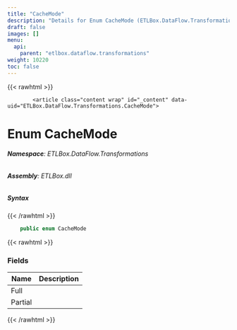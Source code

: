 ```yaml
---
title: "CacheMode"
description: "Details for Enum CacheMode (ETLBox.DataFlow.Transformations)"
draft: false
images: []
menu:
  api:
    parent: "etlbox.dataflow.transformations"
weight: 10220
toc: false
---
```


{{< rawhtml >}}

            <article class="content wrap" id="_content" data-uid="ETLBox.DataFlow.Transformations.CacheMode">
  <h1 id="ETLBox_DataFlow_Transformations_CacheMode" data-uid="ETLBox.DataFlow.Transformations.CacheMode" class="text-break">Enum CacheMode
</h1>
  <div class="markdown level0 summary"></div>
  <div class="markdown level0 conceptual"></div>
<h6><strong>Namespace</strong>: ETLBox.DataFlow.Transformations</h6>
  <h6><strong>Assembly</strong>: ETLBox.dll</h6>
  <h5 id="ETLBox_DataFlow_Transformations_CacheMode_syntax">Syntax</h5>
{{< /rawhtml >}}

```C#
    public enum CacheMode
```

{{< rawhtml >}}
  <h3 id="fields">Fields
</h3>
  <table class="table table-bordered table-striped table-condensed">
    <thead>
      <tr>
        <th>Name</th>
        <th>Description</th>
      </tr>
    <thead>
    <tbody>
      <tr>
        <td id="ETLBox_DataFlow_Transformations_CacheMode_Full">Full</td>
        <td></td>
      </tr>
      <tr>
        <td id="ETLBox_DataFlow_Transformations_CacheMode_Partial">Partial</td>
        <td></td>
      </tr>
    </tbody>
  </thead></thead></table>

{{< /rawhtml >}}
